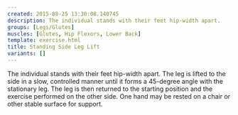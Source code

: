 ```yaml
---
created: 2015-08-25 13:30:08.140745
description: The individual stands with their feet hip-width apart.
groups: [Legs/Glutes]
muscles: [Glutes, Hip Flexors, Lower Back]
template: exercise.html
title: Standing Side Leg Lift
variants: []
---
```

The individual stands with their feet hip-width apart. The leg is lifted to the side in a slow, controlled manner until it forms a 45-degree angle with the stationary leg. The leg is then returned to the starting position and the exercise performed on the other side. One hand may be rested on a chair or other stable surface for support.